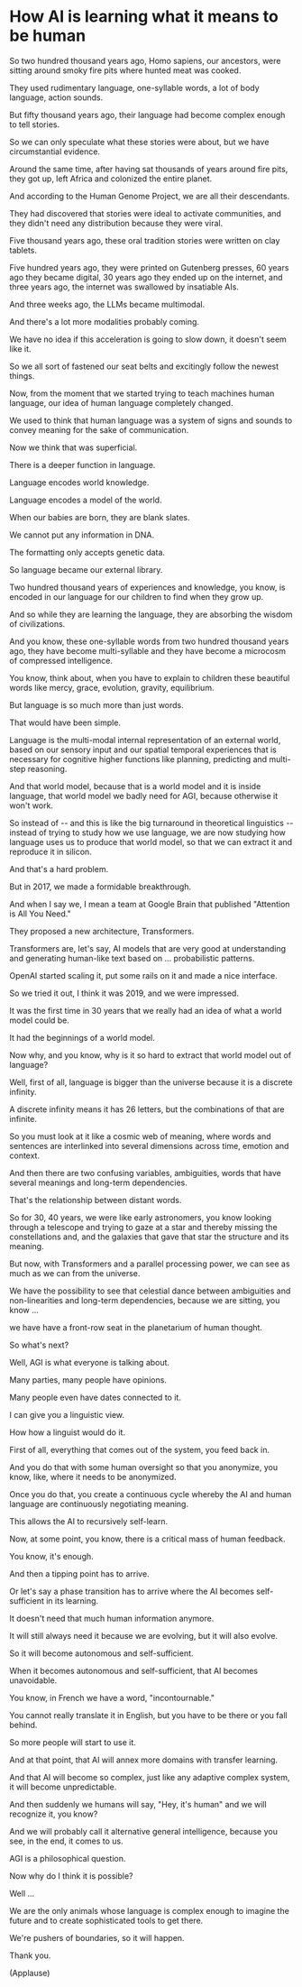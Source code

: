 # How AI is learning what it means to be human

So two hundred thousand years ago, Homo sapiens, our ancestors, were sitting around smoky fire pits where hunted meat was cooked.

They used rudimentary language, one-syllable words, a lot of body language, action sounds.

But fifty thousand years ago, their language had become complex enough to tell stories.

So we can only speculate what these stories were about, but we have circumstantial evidence.

Around the same time, after having sat thousands of years around fire pits, they got up, left Africa and colonized the entire planet.

And according to the Human Genome Project, we are all their descendants.

They had discovered that stories were ideal to activate communities, and they didn't need any distribution because they were viral.

Five thousand years ago, these oral tradition stories were written on clay tablets.

Five hundred years ago, they were printed on Gutenberg presses, 60 years ago they became digital, 30 years ago they ended up on the internet, and three years ago, the internet was swallowed by insatiable AIs.

And three weeks ago, the LLMs became multimodal.

And there's a lot more modalities probably coming.

We have no idea if this acceleration is going to slow down, it doesn't seem like it.

So we all sort of fastened our seat belts and excitingly follow the newest things.

Now, from the moment that we started trying to teach machines human language, our idea of human language completely changed.

We used to think that human language was a system of signs and sounds to convey meaning for the sake of communication.

Now we think that was superficial.

There is a deeper function in language.

Language encodes world knowledge.

Language encodes a model of the world.

When our babies are born, they are blank slates.

We cannot put any information in DNA.

The formatting only accepts genetic data.

So language became our external library.

Two hundred thousand years of experiences and knowledge, you know, is encoded in our language for our children to find when they grow up.

And so while they are learning the language, they are absorbing the wisdom of civilizations.

And you know, these one-syllable words from two hundred thousand years ago, they have become multi-syllable and they have become a microcosm of compressed intelligence.

You know, think about, when you have to explain to children these beautiful words like mercy, grace, evolution, gravity, equilibrium.

But language is so much more than just words.

That would have been simple.

Language is the multi-modal internal representation of an external world, based on our sensory input and our spatial temporal experiences that is necessary for cognitive higher functions like planning, predicting and multi-step reasoning.

And that world model, because that is a world model and it is inside language, that world model we badly need for AGI, because otherwise it won't work.

So instead of -- and this is like the big turnaround in theoretical linguistics -- instead of trying to study how we use language, we are now studying how language uses us to produce that world model, so that we can extract it and reproduce it in silicon.

And that's a hard problem.

But in 2017, we made a formidable breakthrough.

And when I say we, I mean a team at Google Brain that published "Attention is All You Need."

They proposed a new architecture, Transformers.

Transformers are, let's say, AI models that are very good at understanding and generating human-like text based on ... probabilistic patterns.

OpenAI started scaling it, put some rails on it and made a nice interface.

So we tried it out, I think it was 2019, and we were impressed.

It was the first time in 30 years that we really had an idea of what a world model could be.

It had the beginnings of a world model.

Now why, and you know, why is it so hard to extract that world model out of language?

Well, first of all, language is bigger than the universe because it is a discrete infinity.

A discrete infinity means it has 26 letters, but the combinations of that are infinite.

So you must look at it like a cosmic web of meaning, where words and sentences are interlinked into several dimensions across time, emotion and context.

And then there are two confusing variables, ambiguities, words that have several meanings and long-term dependencies.

That's the relationship between distant words.

So for 30, 40 years, we were like early astronomers, you know looking through a telescope and trying to gaze at a star and thereby missing the constellations and, and the galaxies that gave that star the structure and its meaning.

But now, with Transformers and a parallel processing power, we can see as much as we can from the universe.

We have the possibility to see that celestial dance between ambiguities and non-linearities and long-term dependencies, because we are sitting, you know ...

we have have a front-row seat in the planetarium of human thought.

So what's next?

Well, AGI is what everyone is talking about.

Many parties, many people have opinions.

Many people even have dates connected to it.

I can give you a linguistic view.

How how a linguist would do it.

First of all, everything that comes out of the system, you feed back in.

And you do that with some human oversight so that you anonymize, you know, like, where it needs to be anonymized.

Once you do that, you create a continuous cycle whereby the AI and human language are continuously negotiating meaning.

This allows the AI to recursively self-learn.

Now, at some point, you know, there is a critical mass of human feedback.

You know, it's enough.

And then a tipping point has to arrive.

Or let's say a phase transition has to arrive where the AI becomes self-sufficient in its learning.

It doesn't need that much human information anymore.

It will still always need it because we are evolving, but it will also evolve.

So it will become autonomous and self-sufficient.

When it becomes autonomous and self-sufficient, that AI becomes unavoidable.

You know, in French we have a word, "incontournable."

You cannot really translate it in English, but you have to be there or you fall behind.

So more people will start to use it.

And at that point, that AI will annex more domains with transfer learning.

And that AI will become so complex, just like any adaptive complex system, it will become unpredictable.

And then suddenly we humans will say, "Hey, it's human" and we will recognize it, you know?

And we will probably call it alternative general intelligence, because you see, in the end, it comes to us.

AGI is a philosophical question.

Now why do I think it is possible?

Well ...

We are the only animals whose language is complex enough to imagine the future and to create sophisticated tools to get there.

We're pushers of boundaries, so it will happen.

Thank you.

(Applause)